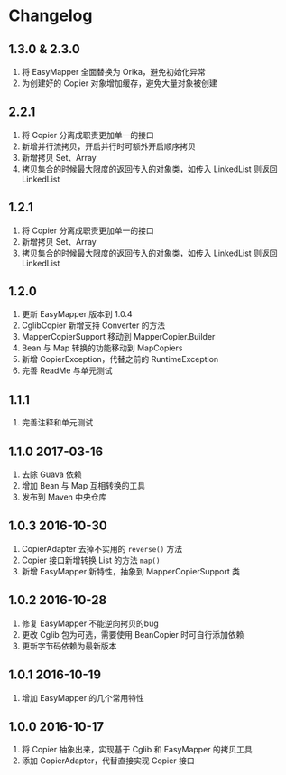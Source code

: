 # Changelog

## 1.3.0 & 2.3.0
1. 将 EasyMapper 全面替换为 Orika，避免初始化异常
2. 为创建好的 Copier 对象增加缓存，避免大量对象被创建

## 2.2.1
1. 将 Copier 分离成职责更加单一的接口
2. 新增并行流拷贝，开启并行时可额外开启顺序拷贝
3. 新增拷贝 Set、Array
4. 拷贝集合的时候最大限度的返回传入的对象类，如传入 LinkedList 则返回 LinkedList

## 1.2.1
1. 将 Copier 分离成职责更加单一的接口
2. 新增拷贝 Set、Array
3. 拷贝集合的时候最大限度的返回传入的对象类，如传入 LinkedList 则返回 LinkedList

## 1.2.0
1. 更新 EasyMapper 版本到 1.0.4
2. CglibCopier 新增支持 Converter 的方法
3. MapperCopierSupport 移动到 MapperCopier.Builder
4. Bean 与 Map 转换的功能移动到 MapCopiers
5. 新增 CopierException，代替之前的 RuntimeException
6. 完善 ReadMe 与单元测试

## 1.1.1
1. 完善注释和单元测试

## 1.1.0 2017-03-16
1. 去除 Guava 依赖
2. 增加 Bean 与 Map 互相转换的工具
3. 发布到 Maven 中央仓库

## 1.0.3 2016-10-30
1. CopierAdapter 去掉不实用的 `reverse()` 方法
2. Copier 接口新增转换 List 的方法 `map()`
3. 新增 EasyMapper 新特性，抽象到 MapperCopierSupport 类

## 1.0.2 2016-10-28
1. 修复 EasyMapper 不能逆向拷贝的bug
2. 更改 Cglib 包为可选，需要使用 BeanCopier 时可自行添加依赖
3. 更新字节码依赖为最新版本

## 1.0.1 2016-10-19
1. 增加 EasyMapper 的几个常用特性

## 1.0.0 2016-10-17
1. 将 Copier 抽象出来，实现基于 Cglib 和 EasyMapper 的拷贝工具
2. 添加 CopierAdapter，代替直接实现 Copier 接口